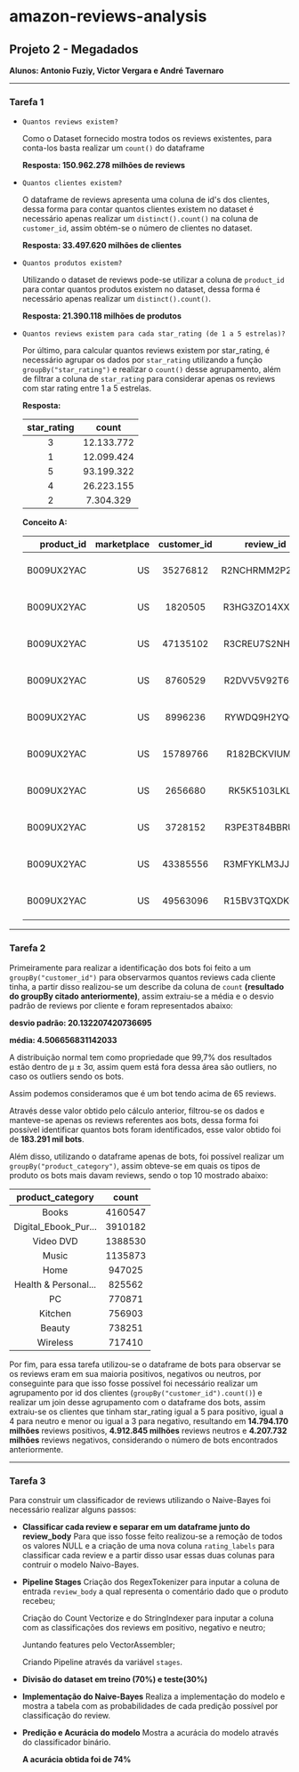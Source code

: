 # amazon-reviews-analysis

## Projeto 2 - Megadados

**Alunos: Antonio Fuziy, Victor Vergara e André Tavernaro** 

___

### Tarefa 1

- `Quantos reviews existem?`

  Como o Dataset fornecido mostra todos os reviews existentes, para conta-los basta realizar um `count()` do dataframe 
  
  **Resposta: 150.962.278 milhões de reviews**

- `Quantos clientes existem?`

  O dataframe de reviews apresenta uma coluna de id's dos clientes, dessa forma para contar quantos clientes existem no dataset é necessário apenas realizar um `distinct().count()` na coluna de `customer_id`, assim obtém-se o número de clientes no dataset. 

  **Resposta: 33.497.620 milhões de clientes**

- `Quantos produtos existem?`

  Utilizando o dataset de reviews pode-se utilizar a coluna de `product_id` para contar quantos produtos existem no dataset, dessa forma é necessário apenas realizar um `distinct().count()`.

  **Resposta: 21.390.118 milhões de produtos**

- `Quantos reviews existem para cada star_rating (de 1 a 5 estrelas)?`

  Por último, para calcular quantos reviews existem por star_rating, é necessário agrupar os dados por `star_rating` utilizando a função `groupBy("star_rating")` e realizar o `count()` desse agrupamento, além de filtrar a coluna de `star_rating` para considerar apenas os reviews com star rating entre 1 a 5 estrelas.

  **Resposta:**
  
  |star_rating|   count  |
  |:---------:|:--------:|
  |     3     |12.133.772|
  |     1     |12.099.424|
  |     5     |93.199.322|
  |     4     |26.223.155|
  |     2     | 7.304.329|

  **Conceito A:**

  |product_id|marketplace|customer_id|     review_id|product_parent| product_title|product_category|star_rating|helpful_votes|total_votes|vine|verified_purchase|     review_headline|         review_body|        review_date|count|
  |---------:|----------:|:---------:|:------------:|:------------:|:------------:|:--------------:|:---------:|:-----------:|:---------:|:---|:---------------:|:------------------:|:------------------:|:-----------------:|:----|
  |B009UX2YAC|         US|   35276812|R2NCHRMM2P2G08|     879319057|Subway Surfers|     Mobile_Apps|          5|            0|          0|   N|                N|                cool|Because then I co...|2014-04-16 00:00:00|10311|
  |B009UX2YAC|         US|    1820505|R3HG3ZO14XXO8B|     879319057|Subway Surfers|     Mobile_Apps|          5|            0|          0|   N|                Y|         awesomeness|This game is awes...|2014-04-16 00:00:00|10311|
  |B009UX2YAC|         US|   47135102|R3CREU7S2NHXS1|     879319057|Subway Surfers|     Mobile_Apps|          4|            0|          0|   N|                Y|       surfer subway|I enjoyed it ,  i...|2014-04-16 00:00:00|10311|
  |B009UX2YAC|         US|    8760529|R2DVV5V92T6CZ9|     879319057|Subway Surfers|     Mobile_Apps|          5|            0|          0|   N|                Y|          I LOVED IT|It was the best g...|2014-04-16 00:00:00|10311|
  |B009UX2YAC|         US|    8996236| RYWDQ9H2YQCET|     879319057|Subway Surfers|     Mobile_Apps|          5|            0|          0|   N|                Y|            fun game|Great family fun ...|2014-04-16 00:00:00|10311|
  |B009UX2YAC|         US|   15789766|R182BCKVIUMIJ6|     879319057|Subway Surfers|     Mobile_Apps|          5|            0|          0|   N|                Y|             awesome|This game is so a...|2014-04-16 00:00:00|10311|
  |B009UX2YAC|         US|    2656680| RK5K5103LKLEX|     879319057|Subway Surfers|     Mobile_Apps|          3|            0|          0|   N|                Y|temple run is better|Thus game is ok b...|2014-04-16 00:00:00|10311|
  |B009UX2YAC|         US|    3728152|R3PE3T84BBRUY4|     879319057|Subway Surfers|     Mobile_Apps|          5|            0|          0|   N|                Y|          great game|I love the update...|2014-04-16 00:00:00|10311|
  |B009UX2YAC|         US|   43385556|R3MFYKLM3JJDTC|     879319057|Subway Surfers|     Mobile_Apps|          5|            0|          0|   N|                Y|        love it!!!!!|My two young chil...|2014-04-16 00:00:00|10311|
  |B009UX2YAC|         US|   49563096|R15BV3TQXDKG6R|     879319057|Subway Surfers|     Mobile_Apps|          5|            0|          0|   N|                Y|          Great game|I love this app a...|2014-04-16 00:00:00|10311|

___

### Tarefa 2

Primeiramente para realizar a identificação dos bots foi feito a um `groupBy("customer_id")` para observarmos quantos reviews cada cliente tinha, a partir disso realizou-se um describe da coluna de `count` **(resultado do groupBy citado anteriormente)**, assim extraiu-se a média e o desvio padrão de reviews por cliente e foram representados abaixo:

**desvio padrão: 20.132207420736695**

**média: 4.506656831142033**

A distribuição normal tem como propriedade que 99,7% dos resultados estão dentro de  μ ± 3σ, assim quem está fora dessa área são outliers, no caso os outliers sendo os bots.

Assim podemos consideramos que é um bot tendo acima de 65 reviews. 


Através desse valor obtido pelo cálculo anterior, filtrou-se os dados e manteve-se apenas os reviews referentes aos bots, dessa forma foi possível identificar quantos bots foram identificados, esse valor obtido foi de **183.291 mil bots**.

Além disso, utilizando o dataframe apenas de bots, foi possível realizar um `groupBy("product_category")`, assim obteve-se em quais os tipos de produto os bots mais davam reviews, sendo o top 10 mostrado abaixo:

|    product_category|  count|
|:------------------:|:-----:|
|               Books|4160547|
|Digital_Ebook_Pur...|3910182|
|           Video DVD|1388530|
|               Music|1135873|
|                Home| 947025|
|Health & Personal...| 825562|
|                  PC| 770871|
|             Kitchen| 756903|
|              Beauty| 738251|
|            Wireless| 717410|


Por fim, para essa tarefa utilizou-se o dataframe de bots para observar se os reviews eram em sua maioria positivos, negativos ou neutros, por conseguinte para que isso fosse possível foi necessário realizar um agrupamento por id dos clientes (`groupBy("customer_id").count()`) e realizar um join desse agrupamento com o dataframe dos bots, assim extraiu-se os clientes que tinham star_rating igual a 5 para positivo, igual a 4 para neutro e menor ou igual a 3 para negativo, resultando em **14.794.170 milhões** reviews positivos, **4.912.845 milhões** reviews neutros e **4.207.732 milhões** reviews negativos, considerando o número de bots encontrados anteriormente.

___

### Tarefa 3

Para construir um classificador de reviews utilizando o Naive-Bayes foi necessário realizar alguns passos:

- **Classificar cada review e separar em um dataframe junto do review_body**
    Para que isso fosse feito realizou-se a remoção de todos os valores NULL e a criação de uma nova coluna `rating_labels` para classificar cada review e a partir disso usar essas duas colunas para contruir o modelo Naivo-Bayes. 

- **Pipeline Stages**
    Criação dos RegexTokenizer para inputar a coluna de entrada `review_body` a qual representa o comentário dado que o produto recebeu;

    Criação do Count Vectorize e do StringIndexer para inputar a coluna com as classificações dos reviews em positivo, negativo e neutro;

    Juntando features pelo VectorAssembler;

    Criando Pipeline através da variável `stages`.

- **Divisão do dataset em treino (70%) e teste(30%)**

- **Implementação do Naive-Bayes**
    Realiza a implementação do modelo e mostra a tabela com as probabilidades de cada predição possível por classificação do review. 

- **Predição e Acurácia do modelo**
    Mostra a acurácia do modelo através do classificador binário.

    **A acurácia obtida foi de 74%**


